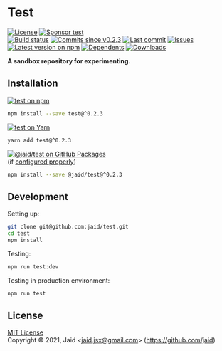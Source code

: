 # Test


<a href="https://raw.githubusercontent.com/jaid/test/master/license.txt"><img src="https://img.shields.io/github/license/jaid/test?style=flat-square" alt="License"/></a> <a href="https://github.com/sponsors/jaid"><img src="https://img.shields.io/badge/<3-Sponsor-FF45F1?style=flat-square" alt="Sponsor test"/></a>  
<a href="https://actions-badge.atrox.dev/jaid/test/goto"><img src="https://img.shields.io/endpoint.svg?style=flat-square&url=https%3A%2F%2Factions-badge.atrox.dev%2Fjaid%2Ftest%2Fbadge" alt="Build status"/></a> <a href="https://github.com/jaid/test/commits"><img src="https://img.shields.io/github/commits-since/jaid/test/v0.2.3?style=flat-square&logo=github" alt="Commits since v0.2.3"/></a> <a href="https://github.com/jaid/test/commits"><img src="https://img.shields.io/github/last-commit/jaid/test?style=flat-square&logo=github" alt="Last commit"/></a> <a href="https://github.com/jaid/test/issues"><img src="https://img.shields.io/github/issues/jaid/test?style=flat-square&logo=github" alt="Issues"/></a>  
<a href="https://npmjs.com/package/test"><img src="https://img.shields.io/npm/v/test?style=flat-square&logo=npm&label=latest%20version" alt="Latest version on npm"/></a> <a href="https://github.com/jaid/test/network/dependents"><img src="https://img.shields.io/librariesio/dependents/npm/test?style=flat-square&logo=npm" alt="Dependents"/></a> <a href="https://npmjs.com/package/test"><img src="https://img.shields.io/npm/dm/test?style=flat-square&logo=npm" alt="Downloads"/></a>

**A sandbox repository for experimenting.**





## Installation

<a href="https://npmjs.com/package/test"><img src="https://img.shields.io/badge/npm-test-C23039?style=flat-square&logo=npm" alt="test on npm"/></a>

```bash
npm install --save test@^0.2.3
```

<a href="https://yarnpkg.com/package/test"><img src="https://img.shields.io/badge/Yarn-test-2F8CB7?style=flat-square&logo=yarn&logoColor=white" alt="test on Yarn"/></a>

```bash
yarn add test@^0.2.3
```

<a href="https://github.com/jaid/test/packages"><img src="https://img.shields.io/badge/GitHub Packages-@jaid/test-24282e?style=flat-square&logo=github" alt="@jaid/test on GitHub Packages"/></a>  
(if [configured properly](https://help.github.com/en/github/managing-packages-with-github-packages/configuring-npm-for-use-with-github-packages))

```bash
npm install --save @jaid/test@^0.2.3
```





















## Development



Setting up:
```bash
git clone git@github.com:jaid/test.git
cd test
npm install
```
Testing:
```bash
npm run test:dev
```
Testing in production environment:
```bash
npm run test
```


## License
[MIT License](https://raw.githubusercontent.com/jaid/test/master/license.txt)  
Copyright © 2021, Jaid \<jaid.jsx@gmail.com> (https://github.com/jaid)

